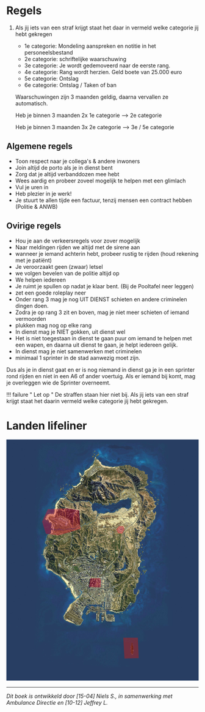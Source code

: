 # Regels

1.  Als jij iets van een straf krijgt staat het daar in vermeld welke categorie jij hebt gekregen 
    * 1e categorie: Mondeling aanspreken en notitie in het personeelsbestand
    * 2e categorie: schriftelijke waarschuwing
    * 3e categorie: Je wordt gedemoveerd naar de eerste rang.
    * 4e categorie: Rang wordt herzien. Geld boete van 25.000 euro
    * 5e categorie: Ontslag
    * 6e categorie: Ontslag / Taken of ban

    Waarschuwingen zijn 3 maanden geldig, daarna vervallen ze automatisch.

    Heb je binnen 3 maanden 2x 1e categorie --> 2e categorie

    Heb je binnen 3 maanden 3x 2e categorie --> 3e / 5e categorie

## Algemene regels
* Toon respect naar je collega's & andere inwoners
* Join altijd de porto als je in dienst bent
* Zorg dat je altijd verbanddozen mee hebt
* Wees aardig en probeer zoveel mogelijk te helpen met een glimlach
* Vul je uren in
* Heb plezier in je werk!
* Je stuurt te allen tijde een factuur, tenzij mensen een contract hebben (Politie & ANWB) 

## Ovirige regels
* Hou je aan de verkeersregels voor zover mogelijk
* Naar meldingen rijden we altijd met de sirene aan
* wanneer je iemand achterin hebt, probeer rustig te rijden (houd rekening met je patiënt)
* Je veroorzaakt geen (zwaar) letsel
* we volgen bevelen van de politie altijd op
* We helpen iedereen
* Je ruimt je spullen op nadat je klaar bent. (Bij de Pooltafel neer leggen)
* zet een goede roleplay neer
* Onder rang 3 mag je nog UIT DIENST schieten en andere criminelen dingen doen.
* Zodra je op rang 3 zit en boven, mag je niet meer schieten of iemand vermoorden
* plukken mag nog op elke rang
* In dienst mag je NIET gokken, uit dienst wel
* Het is niet toegestaan in dienst te gaan puur om iemand te helpen met een wapen, en daarna uit dienst te gaan, je helpt iedereen gelijk.
* In dienst mag je niet samenwerken met criminelen 
* minimaal 1 sprinter in de stad aanwezig moet zijn.

Dus als je in dienst gaat en er is nog niemand in dienst ga je in een sprinter rond rijden en niet in een A6 of 
ander voertuig. Als er iemand bij komt, mag je overleggen wie de Sprinter overneemt. 

!!! failure " Let op "
    De straffen staan hier niet bij. Als jij iets van een straf krijgt staat het daarin vermeld welke categorie 
    jij hebt gekregen.

# Landen lifeliner
![Kaart met risicogebieden](img/restricted_airspace.jpg)

---------------------

*Dit boek is ontwikkeld door [15-04] Niels S., in samenwerking met Ambulance Directie en [10-12] Jeffrey L.*